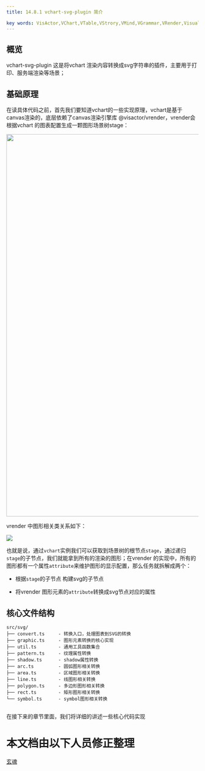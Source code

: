 ```yaml
---
title: 14.8.1 vchart-svg-plugin 简介    

key words: VisActor,VChart,VTable,VStrory,VMind,VGrammar,VRender,Visualization,Chart,Data,Table,Graph,Gis,LLM
---
```

## 概览

vchart-svg-plugin 这是将vchart 渲染内容转换成svg字符串的插件，主要用于打印、服务端渲染等场景；    



## 基础原理

在读具体代码之前，首先我们要知道vchart的一些实现原理，vchart是基于canvas渲染的，底层依赖了canvas渲染引擎库 @visactor/vrender，vrender会根据vchart 的图表配置生成一颗图形场景树stage：    

<img src='https://cdn.jsdelivr.net/gh/xuanhun/articles/visactor/sourcecode/img/Ui54bUs0io26WExxsEMcANmanyb.gif' alt='' width='1000' height='auto' />

vrender 中图形相关类关系如下：    

![](https://cdn.jsdelivr.net/gh/xuanhun/articles/visactor/sourcecode/img/Ri2xwVECThDBVkbBpDKc5HG0nGe.gif)

也就是说，通过`vchart`实例我们可以获取到场景树的根节点`stage`，通过递归`stage`的子节点，我们就能拿到所有的渲染的图形；在vrender 的实现中，所有的图形都有一个属性`attribute`来维护图形的显示配置，那么任务就拆解成两个：    

*  根据`stage`的子节点 构建svg的子节点    

*  将vrender 图形元素的`attribute`转换成svg节点对应的属性    

## 核心文件结构

```plaintext
src/svg/
├── convert.ts     - 转换入口，处理图表到SVG的转换
├── graphic.ts     - 图形元素转换的核心实现
├── util.ts        - 通用工具函数集合
├── pattern.ts     - 纹理属性转换
├── shadow.ts      - shadow属性转换
├── arc.ts         - 圆弧图形相关转换
├── area.ts        - 区域图形相关转换
├── line.ts        - 线图形相关转换
├── polygon.ts     - 多边形图形相关转换
├── rect.ts        - 矩形图形相关转换
└── symbol.ts      - symbol图形相关转换
    

```
在接下来的章节里面，我们将详细的讲述一些核心代码实现    





 # 本文档由以下人员修正整理 
 [玄魂](https://github.com/xuanhun)